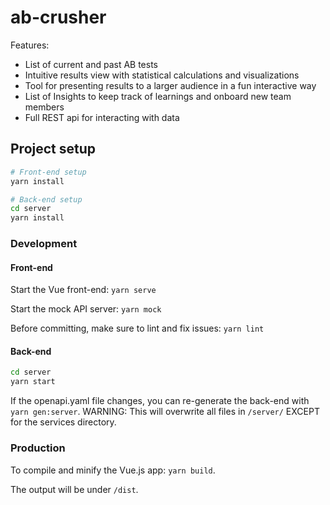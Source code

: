 # ab-crusher

Features:
*  List of current and past AB tests
*  Intuitive results view with statistical calculations and visualizations
*  Tool for presenting results to a larger audience in a fun interactive way
*  List of Insights to keep track of learnings and onboard new team members 
*  Full REST api for interacting with data

## Project setup
```sh
# Front-end setup
yarn install

# Back-end setup
cd server
yarn install
```

### Development

#### Front-end

Start the Vue front-end: `yarn serve`

Start the mock API server: `yarn mock`

Before committing, make sure to lint and fix issues: `yarn lint`

#### Back-end

```sh
cd server
yarn start
```

If the openapi.yaml file changes, you can re-generate the back-end with `yarn gen:server`.  WARNING: This will 
overwrite all files in `/server/` EXCEPT for the services directory.

### Production

To compile and minify the Vue.js app: `yarn build`.

The output will be under `/dist`.